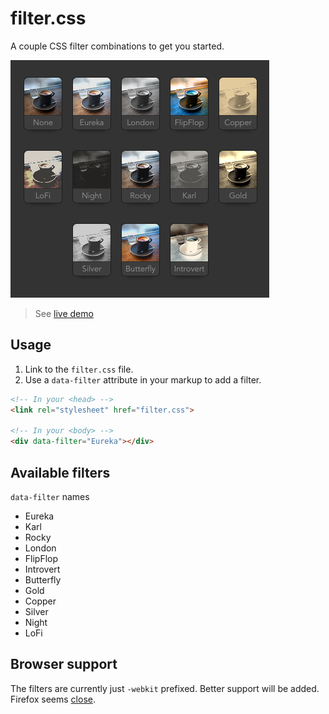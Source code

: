 filter.css
==========

A couple CSS filter combinations to get you started.

![ScreenShot](ScreenShot.png)

> See [live demo](http://simurai.com/filter.css/)

## Usage

1. Link to the `filter.css` file.
2. Use a `data-filter` attribute in your markup to add a filter.

```html
<!-- In your <head> -->
<link rel="stylesheet" href="filter.css">

<!-- In your <body> -->
<div data-filter="Eureka"></div>
```



## Available filters

`data-filter` names

- Eureka
- Karl
- Rocky
- London
- FlipFlop
- Introvert
- Butterfly
- Gold
- Copper
- Silver
- Night
- LoFi



## Browser support

The filters are currently just `-webkit` prefixed. Better support will be added. Firefox seems [close](https://bugzilla.mozilla.org/show_bug.cgi?id=1057180).
